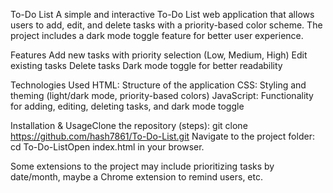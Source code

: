 To-Do List
A simple and interactive To-Do List web application that allows users to add, edit, and delete tasks with a priority-based color scheme. The project includes a dark mode toggle feature for better user experience.

Features
Add new tasks with priority selection (Low, Medium, High)
Edit existing tasks
Delete tasks
Dark mode toggle for better readability

Technologies Used
HTML: Structure of the application
CSS: Styling and theming (light/dark mode, priority-based colors)
JavaScript: Functionality for adding, editing, deleting tasks, and dark mode toggle

Installation & UsageClone the repository (steps):
git clone https://github.com/hash7861/To-Do-List.git
Navigate to the project folder:
cd To-Do-ListOpen index.html in your browser.


Some extensions to the project may include prioritizing tasks by date/month, maybe a Chrome extension to remind users, etc.

